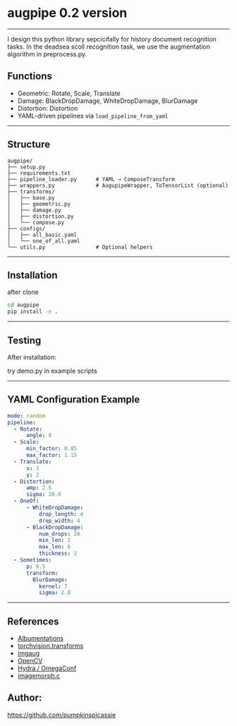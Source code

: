 # augpipe 0.2 version

---
I design this python library sepcicifally for history document recognition tasks.
In the deadsea scoll recognition task, we use the augmentation algorithm in preprocess.py.

## Functions

- Geometric: Rotate, Scale, Translate
- Damage: BlackDropDamage, WhiteDropDamage, BlurDamage
- Distortion: Distortion
- YAML-driven pipelines via `load_pipeline_from_yaml`
---

## Structure

```
augpipe/
├── setup.py
├── requirements.txt
├── pipeline_loader.py      # YAML → ComposeTransform
├── wrappers.py             # AugupipeWrapper, ToTensorList (optional)
├── transforms/
│   ├── base.py
│   ├── geometric.py
│   ├── damage.py
│   ├── distortion.py
│   └── compose.py
├── configs/
│   ├── all_basic.yaml
│   └── one_of_all.yaml
└── utils.py                # Optional helpers
```

---

## Installation
after clone
```bash
cd augpipe
pip install -e .

```

---

## Testing

After installation:

try demo.py in example scripts 

---

## YAML Configuration Example

```yaml
mode: random
pipeline:
  - Rotate:
      angle: 8
  - Scale:
      min_factor: 0.85
      max_factor: 1.15
  - Translate:
      x: 3
      y: 2
  - Distortion:
      amp: 2.5
      sigma: 20.0
  - OneOf:
      - WhiteDropDamage:
          drop_length: 4
          drop_width: 4
      - BlackDropDamage:
          num_drops: 20
          min_len: 2
          max_len: 6
          thickness: 2
  - Sometimes:
      p: 0.5
      transform:
        BlurDamage:
          kernel: 7
          sigma: 2.0
```

----


## References 

- [Albumentations](https://albumentations.ai/)
- [torchvision.transforms](https://pytorch.org/vision/stable/transforms.html)
- [imgaug](https://imgaug.readthedocs.io/en/latest/)
- [OpenCV](https://opencv.org/)
- [Hydra / OmegaConf](https://hydra.cc/)
- [imagemorph.c](https://github.com/GrHound/imagemorph.c)

## Author:
https://github.com/pumpkinspicassie
